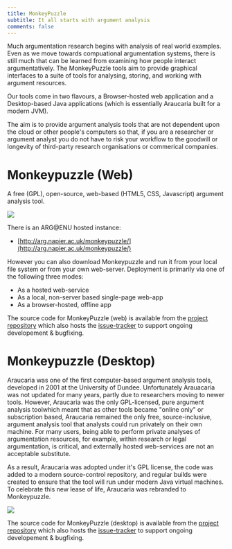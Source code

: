 ```yaml
---
title: MonkeyPuzzle
subtitle: It all starts with argument analysis
comments: false
---
```


Much argumentation research begins with analysis of real world examples. Even as we move towards compuational argumentation systems, there is still much that can be learned from examining how people interact argumentatively. The MonkeyPuzzle tools aim to provide graphical interfaces to a suite of tools for analysing, storing, and working with argument resources.


Our tools come in two flavours, a Browser-hosted web application and a Desktop-based Java applications (which is essentially Araucaria built for a modern JVM).

The aim is to provide argument analysis tools that are not dependent upon the cloud or other people's computers so that, if you are a researcher or argument analyst you do not have to risk your workflow to the goodwill or longevity of third-party research organisations or commerical companies.

# Monkeypuzzle (Web)

A free (GPL), open-source, web-based (HTML5, CSS, Javascript) argument analysis tool.

![](/images/monkeypuzzle.png)


There is an ARG@ENU hosted instance:

* [http://arg.napier.ac.uk/monkeypuzzle/](http://arg.napier.ac.uk/monkeypuzzle/)

    
However you can also download Monkeypuzzle and run it from your local file system or from your own web-server. Deployment is primarily via one of the following three modes:

* As a hosted web-service
* As a local, non-server based single-page web-app
* As a browser-hosted, offline app

The source code for MonkeyPuzzle (web) is available from the [project repository](https://github.com/ARG-ENU/monkeypuzzle_web) which also hosts the [issue-tracker](https://github.com/ARG-ENU/monkeypuzzle_web/issues) to support ongoing developement & bugfixing.  

# Monkeypuzzle (Desktop)

Araucaria was one of the first computer-based argument analysis tools, developed in 2001 at the University of Dundee. Unfortunately Arauacaria was not updated for many years, partly due to researchers moving to newer tools. However, Araucaria was the only GPL-licensed, pure argument analysis toolwhich meant that as other tools became "online only" or subscription based, Araucaria remained the only free, source-inclusive, argument analysis tool that analysts could run privately on their own machine. For many users, being able to perform private analyses of argumentation resources, for example, within research or legal argumentation, is critical, and externally hosted web-services are not an acceptable substitute.

As a result, Araucaria was adopted under it's GPL license, the code was added to a modern source-control repository, and regular builds were created to ensure that the tool will run under modern Java virtual machines. To celebrate this new lease of life, Araucaria was rebranded to Monkeypuzzle.

![](/images/araucaria.png)

The source code for MonkeyPuzzle (desktop) is available from the [project repository](https://github.com/ARG-ENU/monkeypuzzle_desktop) which also hosts the [issue-tracker](https://github.com/ARG-ENU/monkeypuzzle_desktop/issues) to support ongoing developement & bugfixing.
